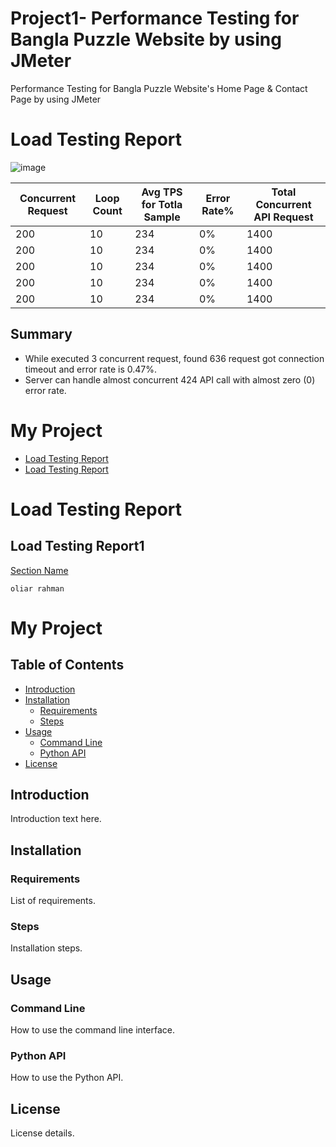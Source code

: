 # Project1- Performance Testing for Bangla Puzzle Website by using JMeter
Performance Testing for Bangla Puzzle Website's Home Page &amp; Contact Page by using JMeter
# Load Testing Report
![image](https://github.com/user-attachments/assets/02486c52-0ce9-49db-8172-28ee79e7dfee)

| Concurrent Request   | Loop Count   | Avg TPS for Totla Sample | Error Rate% | Total Concurrent API Request |
|----------------------|--------------|--------------------------|-------------|------------------------------|
|       200            |       10     |            234           |      0%     |           1400               |
|       200            |       10     |            234           |      0%     |           1400               |
|       200            |       10     |            234           |      0%     |           1400               |
|       200            |       10     |            234           |      0%     |           1400               |
|       200            |       10     |            234           |      0%     |           1400               |



## Summary
- While executed 3 concurrent request, found 636 request got connection timeout and error rate is 0.47%.
- Server can handle almost concurrent 424 API call with almost zero (0) error rate.
# My Project

- [Load Testing Report](#load-testing-report)
- [Load Testing Report](##load-testing-report1)
# Load Testing Report
## Load Testing Report1
[Section Name](#section-name)
```
oliar rahman
```
# My Project

## Table of Contents

- [Introduction](#introduction)
- [Installation](#installation)
  - [Requirements](#requirements)
  - [Steps](#steps)
- [Usage](#usage)
  - [Command Line](#command-line)
  - [Python API](#python-api)
- [License](#license)

## Introduction

Introduction text here.

## Installation

### Requirements

List of requirements.

### Steps

Installation steps.

## Usage

### Command Line

How to use the command line interface.

### Python API

How to use the Python API.

## License

License details.
